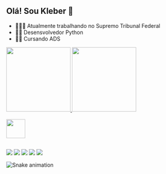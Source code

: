 ## Olá! Sou Kleber 👋


- 👨🏻‍💼 Atualmente trabalhando no Supremo Tribunal Federal
- 🧑‍💻 Desensvolvedor Python
- 👨‍💻 Cursando ADS
  
<div>
  <a href="https://beacons.ai/kleberADS4060">
  <img height="170em" src="https://github-readme-stats.vercel.app/api?username=kleberADS4060&sohw_icons=true&theme=dark&incluede_a11_commits=true&count_private=true"/>
  <img height="170em" src="https://github-readme-stats.vercel.app/api/top-langs/?username=kleberADS4060&layout=compact&langs_count=16&theme=dark"/>
</div>
  
<div style="display: inline_block"><br>
  <img height="50em" src="https://cdn.jsdelivr.net/gh/devicons/devicon@latest/icons/python/python-original.svg" />
</div>

##

<div>
   <a href="https://www.linkedin.com/in/kleber-nelson-b8a4336a" target="_blank"><img src="https://img.shields.io/badge/LinkedIn-0077B5?style=for-the-badge&logo=linkedin&logoColor=white" target="_blank"></a>
   <a href= "mailto:kleber.nelson12@gmail.com"><img src="https://img.shields.io/badge/Gmail-D14836?style=for-the-badge&logo=gmail&logoColor=white" target="_blank"></a>
   <a href="https://www.instagram.com/kleber_akay" target="_blank"><img src="https://img.shields.io/badge/Instagram-E4405F?style=for-the-badge&logo=instagram&logoColor=white" target="_blank"></a>
   <a href="https://www.facebook.com/kleber.nelson.3" target="_blank"><img src="https://img.shields.io/badge/Facebook-1877F2?style=for-the-badge&logo=facebook&logoColor=white" target"_blank"></a> 
   <a href="https://github.com/KleberADS4060" target="_blank"><img src="https://img.shields.io/badge/GitHub-100000?style=for-the-badge&logo=github&logoColor=white" target"_blank"></a>  

  ![Snake animation](https://github.com/KleberADS4060/KleberADS4060/blob/output/github-contribution-grid-sanke.svg)
  
</div>
